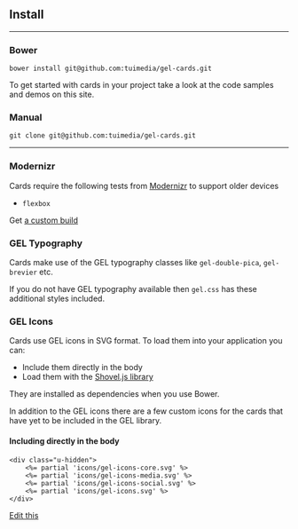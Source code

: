 ## Install

---

### Bower

    bower install git@github.com:tuimedia/gel-cards.git

To get started with cards in your project take a look at the code samples and demos on this site.

### Manual

    git clone git@github.com:tuimedia/gel-cards.git


---

### Modernizr

Cards require the following tests from [Modernizr](https://modernizr.com/) to support older devices

+ `flexbox`

Get [a custom build](https://modernizr.com/download?flexbox-setclasses&q=flexbox)

### GEL Typography

Cards make use of the GEL typography classes like `gel-double-pica`, `gel-brevier` etc.  

If you do not have GEL typography available then `gel.css` has these additional styles included.

### GEL Icons

Cards use GEL icons in SVG format. To load them into your application you can:

+ Include them directly in the body
+ Load them with the [Shovel.js library]()

They are installed as dependencies when you use Bower.  

In addition to the GEL icons there are a few custom icons for the cards that have yet to be included in the GEL library.

#### Including directly in the body

    <div class="u-hidden">
        <%= partial 'icons/gel-icons-core.svg' %>
        <%= partial 'icons/gel-icons-media.svg' %>
        <%= partial 'icons/gel-icons-social.svg' %>
        <%= partial 'icons/gel-icons.svg' %>
    </div> 

[Edit this](https://github.com/tuimedia/gel-cards/edit/master/docs/video--usage.md) 
